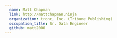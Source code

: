 ```yaml
---
  name: Matt Chapman
  link: http://mattchapman.ninja
  organization: tronc, Inc. (Tribune Publishing)
  occupation_title: Sr. Data Engineer
  github: matt2000
---
```

